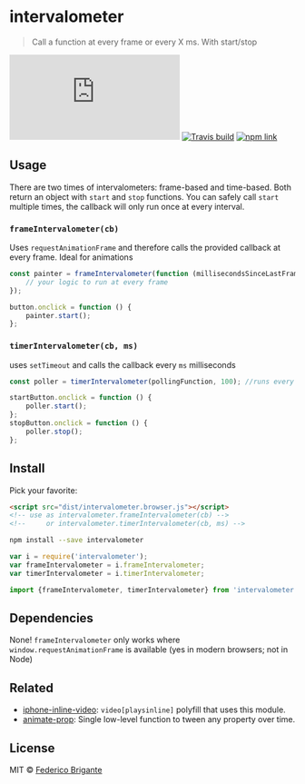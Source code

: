# intervalometer

> Call a function at every frame or every X ms. With start/stop

[![gzipped size](https://badges.herokuapp.com/size/github/bfred-it/intervalometer/master/dist/intervalometer.browser.js?gzip=true&label=gzipped%20size)](#readme)
[![Travis build](https://api.travis-ci.org/bfred-it/intervalometer.svg)](https://travis-ci.org/bfred-it/intervalometer)
[![npm link](https://img.shields.io/npm/v/intervalometer.svg)](https://www.npmjs.com/package/intervalometer)

## Usage

There are two times of intervalometers: frame-based and time-based. Both return an object with `start` and `stop` functions. You can safely call `start` multiple times, the callback will only run once at every interval.

### `frameIntervalometer(cb)`

Uses `requestAnimationFrame` and therefore calls the provided callback at every frame. Ideal for animations

```js
const painter = frameIntervalometer(function (millisecondsSinceLastFrame) {
	// your logic to run at every frame
});

button.onclick = function () {
	painter.start();
};
```

### `timerIntervalometer(cb, ms)`

uses `setTimeout` and calls the callback every `ms` milliseconds

```js
const poller = timerIntervalometer(pollingFunction, 100); //runs every 100 ms

startButton.onclick = function () {
	poller.start();
};
stopButton.onclick = function () {
	poller.stop();
};
```

## Install

Pick your favorite:

```html
<script src="dist/intervalometer.browser.js"></script>
<!-- use as intervalometer.frameIntervalometer(cb) -->
<!--     or intervalometer.timerIntervalometer(cb, ms) -->
```

```sh
npm install --save intervalometer
```

```js
var i = require('intervalometer');
var frameIntervalometer = i.frameIntervalometer;
var timerIntervalometer = i.timerIntervalometer;
```

```js
import {frameIntervalometer, timerIntervalometer} from 'intervalometer';
```

## Dependencies

None! `frameIntervalometer` only works where `window.requestAnimationFrame` is available (yes in modern browsers; not in Node)

## Related

* [iphone-inline-video](https://github.com/bfred-it/iphone-inline-video/): `video[playsinline]` polyfill that uses this module.
* [animate-prop](https://github.com/bfred-it/animate-prop): Single low-level function to tween any property over time.

## License

MIT © [Federico Brigante](http://twitter.com/bfred_it)
